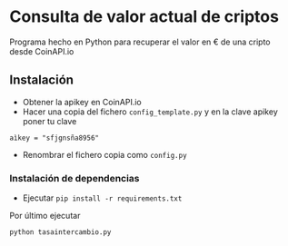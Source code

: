 # Consulta de valor actual de criptos

Programa hecho en Python para recuperar el valor en € de una cripto desde CoinAPI.io

## Instalación

- Obtener la apikey en CoinAPI.io
- Hacer una copia del fichero `config_template.py` y en la clave apikey poner tu clave
```
aìkey = "sfjgnsña8956"
```
- Renombrar el fichero copia como `config.py`

### Instalación de dependencias

- Ejecutar `pip install -r requirements.txt`

Por último ejecutar
```
python tasaintercambio.py
```

